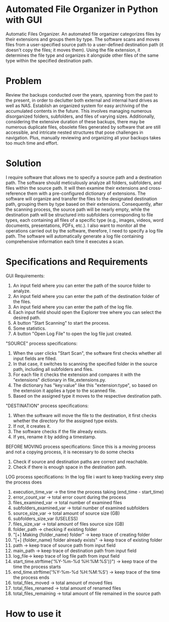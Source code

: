 # Automated File Organizer in Python with GUI
Automatic Files Organizer.
An automated file organizer categorizes files by their extensions and groups them by type. The software scans and moves files from a user-specified source path to a user-defined destination path (it doesn't copy the files; it moves them). Using the file extension, it determines the file type and organizes it alongside other files of the same type within the specified destination path.

# Problem
Review the backups conducted over the years, spanning from the past to the present, in order to declutter both external and internal hard drives as well as NAS. Establish an organized system for easy archiving of the accumulated contents in the future. This involves managing numerous disorganized folders, subfolders, and files of varying sizes. Additionally, considering the extensive duration of these backups, there may be numerous duplicate files, obsolete files generated by software that are still accessible, and intricate nested structures that pose challenges in navigation. Plus, manually reviewing and organizing all your backups takes too much time and effort.

# Solution
I require software that allows me to specify a source path and a destination path. The software should meticulously analyze all folders, subfolders, and files within the source path. It will then examine their extensions and cross-reference them with a pre-configured dictionary of extensions. The software will organize and transfer the files to the designated destination path, grouping them by type based on their extensions. Consequently, after the scanning process, the source path will be nearly empty, while the destination path will be structured into subfolders corresponding to file types, each containing all files of a specific type (e.g., images, videos, word documents, presentations, PDFs, etc.). I also want to monitor all the operations carried out by the software, therefore, I need to specify a log file path. The software will automatically generate a log file containing comprehensive information each time it executes a scan.

# Specifications and Requirements

GUI Requirements:
1. An input field where you can enter the path of the source folder to analyze.
2. An input field where you can enter the path of the destination folder of the files.
3. An input field where you can enter the path of the log file.
4. Each input field should open the Explorer tree where you can select the desired path.
5. A button "Start Scanning" to start the process.
6. Some statistics.
7. A button "Open Log File" to open the log file just created.

"SOURCE" process specifications:
1. When the user clicks "Start Scan", the software first checks whether all input fields are filled.
2. In that case, it switches to scanning the specified folder in the source path, including all subfolders and files.
3. For each file it checks the extension and compares it with the "extensions" dictionary in file_extensions.py.
4. The dictionary has "key:value" like this "extension:type", so based on the extension it applies a type to the scanned file.
5. Based on the assigned type it moves to the respective destination path.

"DESTINATION" process specifications:
1. When the software will move the file to the destination, it first checks whether the directory for the assigned type exists.
2. If not, it creates it.
3. The software checks if the file already exists.
4. If yes, rename it by adding a timestamp.

BEFORE MOVING process specifications:
Since this is a moving process and not a copying process, it is necessary to do some checks
1. Check if source and destination paths are correct and reachable.
2. Check if there is enough space in the destination path.

LOG process specifications:
In the log file i want to keep tracking every step the process does
1. execution_time_var -> the time the process taking (end_time - start_time)
2. error_count_var -> total error count during the process
3. files_examined_var -> total number of examined files
4. subfolders_examined_var -> total number of examined subfolders
5. source_size_var -> total amount of source size (GB)
6. subfolders_size_var (USELESS)
7. files_size_var -> total amount of files source size (GB)
8. folder_path ->  checking if existing folder
9. "[+] Making {folder_name} folder" -> keep trace of creating folder
10. "[+] {folder_name} folder already exists" -> keep trace of existing folder
11. path -> keep trace of source path from input field
12. main_path -> keep trace of destination path from input field
13. log_file-> keep trace of log file path from input field
14. start_time.strftime('%Y-%m-%d %H:%M:%S')}") -> keep trace of the time the process starts
15. end_time.strftime('%Y-%m-%d %H:%M:%S') -> keep trace of the time the process ends
16. total_files_moved -> total amount of moved files
17. total_files_renamed -> total amount of renamed files
18. total_files_remaining -> total amount of file remained in the source path

# How to use it



